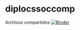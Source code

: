 # diplocssoccomp

Archivos compartidos
[![Binder](https://mybinder.org/badge_logo.svg)](https://mybinder.org/v2/gh/rominicky/diplocssoccomp/HEAD?labpath=https%3A%2F%2Fgithub.com%2Frominicky%2Fdiplocssoccomp%2Fblob%2Fmain%2F)

